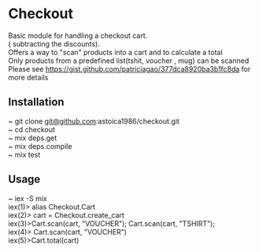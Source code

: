 # Checkout

Basic module for handling a checkout cart. <br />
( subtracting the discounts). <br />
Offers a way to "scan" products into a cart and to calculate a total <br />
Only products from a predefined list(tshit, voucher , mug) can be scanned<br />
Please see https://gist.github.com/patriciagao/377dca8920ba3b1fc8da for more details

## Installation

 ~ git clone git@github.com:astoica1986/checkout.git <br />
 ~ cd checkout <br />
 ~ mix deps.get <br />
 ~ mix deps.compile <br />
 ~ mix test <br />

## Usage

~ iex -S mix <br />
iex(1)> alias Checkout.Cart <br />
iex(2)> cart = Checkout.create_cart <br />
iex(3)>Cart.scan(cart, "VOUCHER"); Cart.scan(cart, "TSHIRT"); <br />
iex(4)> Cart.scan(cart, "VOUCHER") <br />
iex(5)>Cart.total(cart) <br />

